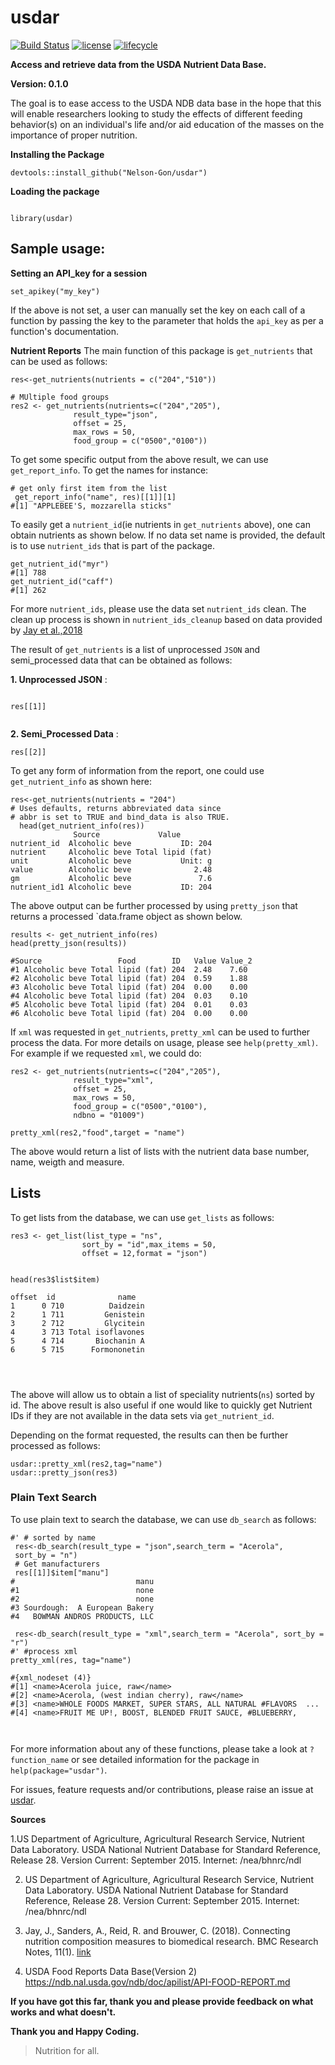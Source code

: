 # usdar

[![Build Status](https://travis-ci.org/Nelson-Gon/usdar.svg?branch=master)](https://travis-ci.org/Nelson-Gon/usdar)   [![license](https://img.shields.io/badge/license-GPL--2-blue.svg)](https://www.gnu.org/licenses/old-licenses/gpl-2.0.html)
[![lifecycle](https://img.shields.io/badge/lifecycle-experimental-orange.svg)](https://www.tidyverse.org/lifecycle/#experimental)


**Access and retrieve data from the USDA Nutrient Data Base.**


**Version: 0.1.0**

The goal is to ease access to the USDA NDB data base in the hope that this will enable researchers looking to study the effects of different feeding behavior(s) on an individual's life and/or aid education of the masses on the importance of proper nutrition.



**Installing the Package**

```
devtools::install_github("Nelson-Gon/usdar")

```

**Loading the package**

```

library(usdar)

```

## Sample usage:

**Setting an API_key for a session**

```
set_apikey("my_key")

```

If the above is not set, a user can manually set the key on each call of a function by passing the key to the parameter 
that holds the `api_key` as per a function's documentation. 

**Nutrient Reports**
The main function of this package is `get_nutrients` that can be used as follows:

```
res<-get_nutrients(nutrients = c("204","510"))

# MUltiple food groups
res2 <- get_nutrients(nutrients=c("204","205"),
              result_type="json",
              offset = 25,
              max_rows = 50,
              food_group = c("0500","0100"))
```

To get some specific output from the above result, we can use `get_report_info`. To get the names for instance:

```
# get only first item from the list
 get_report_info("name", res)[[1]][1]
#[1] "APPLEBEE'S, mozzarella sticks"

```

To easily get a `nutrient_id`(ie nutrients in `get_nutrients` above), one can obtain nutrients as shown below. If no data set name is provided, the default is to use `nutrient_ids` that is part of the package.

```
get_nutrient_id("myr")
#[1] 788
get_nutrient_id("caff")
#[1] 262
```
For more `nutrient_ids`, please use the data set `nutrient_ids` clean. The clean up process is shown in `nutrient_ids_cleanup` based on data provided by [Jay et al.,2018](https://link.springer.com/article/10.1186%2Fs13104-018-3997-y)


The result of `get_nutrients` is a list of unprocessed `JSON` and semi_processed data that can be obtained as follows:

**1. Unprocessed JSON** : 

```

res[[1]] 


```

**2. Semi_Processed Data** : 

```
res[[2]]

```

To get any form of information from the report, one could use `get_nutrient_info` as shown here:

```
res<-get_nutrients(nutrients = "204")
# Uses defaults, returns abbreviated data since
# abbr is set to TRUE and bind_data is also TRUE.
  head(get_nutrient_info(res))
              Source             Value
nutrient_id  Alcoholic beve           ID: 204
nutrient     Alcoholic beve Total lipid (fat)
unit         Alcoholic beve           Unit: g
value        Alcoholic beve              2.48
gm           Alcoholic beve               7.6
nutrient_id1 Alcoholic beve           ID: 204

```

The above output can be further processed by using `pretty_json` that returns a processed `data.frame object as shown below.

```
results <- get_nutrient_info(res)
head(pretty_json(results))

#Source                 Food        ID   Value Value_2
#1 Alcoholic beve Total lipid (fat) 204  2.48    7.60
#2 Alcoholic beve Total lipid (fat) 204  0.59    1.88
#3 Alcoholic beve Total lipid (fat) 204  0.00    0.00
#4 Alcoholic beve Total lipid (fat) 204  0.03    0.10
#5 Alcoholic beve Total lipid (fat) 204  0.01    0.03
#6 Alcoholic beve Total lipid (fat) 204  0.00    0.00

```
If `xml` was requested in `get_nutrients`, `pretty_xml` can be used to further process the data. For more details on usage, please see `help(pretty_xml)`. For example if we requested `xml`, we could do:

```
res2 <- get_nutrients(nutrients=c("204","205"),
              result_type="xml",
              offset = 25,
              max_rows = 50,
              food_group = c("0500","0100"),
              ndbno = "01009")

pretty_xml(res2,"food",target = "name")

```

The above would return a list of lists with the nutrient data base number, name, weigth and measure. 

## **Lists**

To get lists from the database, we can use `get_lists` as follows:

```
res3 <- get_list(list_type = "ns",
                sort_by = "id",max_items = 50,
                offset = 12,format = "json")
                

head(res3$list$item)

offset  id              name
1      0 710          Daidzein
2      1 711         Genistein
3      2 712         Glycitein
4      3 713 Total isoflavones
5      4 714       Biochanin A
6      5 715      Formononetin
                
  
        
```

The above will allow us to obtain a list of speciality nutrients(`ns`) sorted by id. The above result is also useful if one would like to quickly get Nutrient IDs if they are not available in the data sets via `get_nutrient_id`.

Depending on the format requested, the results can then be further processed as follows:

```
usdar::pretty_xml(res2,tag="name")
usdar::pretty_json(res3)

```

### **Plain Text Search**

To use plain text to search the database, we can use `db_search` as follows:

```
#' # sorted by name
 res<-db_search(result_type = "json",search_term = "Acerola",
 sort_by = "n")
 # Get manufacturers
 res[[1]]$item["manu"]
#                           manu
#1                          none
#2                          none
#3 Sourdough:  A European Bakery
#4   BOWMAN ANDROS PRODUCTS, LLC

 res<-db_search(result_type = "xml",search_term = "Acerola", sort_by = "r")
#' #process xml
pretty_xml(res, tag="name")

#{xml_nodeset (4)}
#[1] <name>Acerola juice, raw</name>
#[2] <name>Acerola, (west indian cherry), raw</name>
#[3] <name>WHOLE FOODS MARKET, SUPER STARS, ALL NATURAL #FLAVORS  ...
#[4] <name>FRUIT ME UP!, BOOST, BLENDED FRUIT SAUCE, #BLUEBERRY,  

 
  ```

For more information about any of these functions, please take a look at `?function_name` or see detailed information for the package in `help(package="usdar")`. 

For issues, feature requests and/or contributions, please raise an issue at [usdar](https://www.github.com/Nelson-Gon/usdar/issues).



**Sources**

1.US Department of Agriculture, Agricultural Research Service, Nutrient Data Laboratory. USDA National Nutrient Database for Standard Reference, Release 28. Version Current:  September 2015.  Internet:  /nea/bhnrc/ndl

2. US Department of Agriculture, Agricultural Research Service, Nutrient Data Laboratory. USDA National Nutrient Database for Standard Reference, Release 28. Version Current:  September 2015.  Internet:  /nea/bhnrc/ndl

3. Jay, J., Sanders, A., Reid, R. and Brouwer, C. (2018). Connecting nutrition composition measures to biomedical research. BMC Research Notes, 11(1).  [link](https://link.springer.com/article/10.1186%2Fs13104-018-3997-y)

4. USDA Food Reports Data Base(Version 2) https://ndb.nal.usda.gov/ndb/doc/apilist/API-FOOD-REPORT.md


**If you have got this far, thank you and please provide feedback on what works and what doesn't.**

**Thank you and Happy Coding.**

>Nutrition for all.
